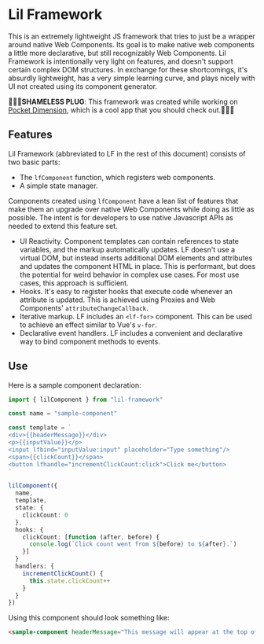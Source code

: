 # Lil Framework

This is an extremely lightweight JS framework that tries to just be a wrapper around native Web Components. Its goal is to make native web components a little more declarative, but still recognizably Web Components. Lil Framework is intentionally very light on features, and doesn't support certain complex DOM structures. In exchange for these shortcomings, it's absurdly lightweight, has a very simple learning curve, and plays nicely with UI not created using its component generator.

🔌🔌🔌**SHAMELESS PLUG**: This framework was created while working on [Pocket Dimension](https://about.pocketdimension.io), which is a cool app that you should check out.🔌🔌🔌
## Features

Lil Framework (abbreviated to LF in the rest of this document) consists of two basic parts:

* The `lfComponent` function, which registers web components.
* A simple state manager.

Components created using `lfComponent` have a lean list of features that make them an upgrade over native Web Components while doing as little as possible. The intent is for developers to use native Javascript APIs as needed to extend this feature set.

* UI Reactivity. Component templates can contain references to state variables, and the markup automatically updates. LF doesn't use a virtual DOM, but instead inserts additional DOM elements and attributes and updates the component HTML in place. This is performant, but does the potential for weird behavior in complex use cases. For most use cases, this approach is sufficient.
* Hooks. It's easy to register hooks that execute code whenever an attribute is updated. This is achieved using Proxies and Web Components' `attributeChangeCallback`.
* Iterative markup. LF includes an `<lf-for>` component. This can be used to achieve an effect similar to Vue's `v-for`.
* Declarative event handlers. LF includes a convenient and declarative way to bind component methods to events.

## Use

Here is a sample component declaration:

```typescript
import { lilComponent } from "lil-framework"

const name = "sample-component"

const template = `
<div>{{headerMessage}}</div>
<p>{{inputValue}}</p>
<input lfbind="inputValue:input" placeholder="Type something"/>
<span>{{clickCount}}</span>
<button lfhandle="incrementClickCount:click">Click me</button>
`

lilComponent({
  name,
  template,
  state: {
    clickCount: 0
  },
  hooks: {
    clickCount: [function (after, before) {
      console.log(`Click count went from ${before} to ${after}.`)
    }]
  }
  handlers: {
    incrementClickCount() {
      this.state.clickCount++
    }
  }
})
```

Using this component should look something like:

```html
<sample-component headerMessage="This message will appear at the top of the component"></sample-component>
```
